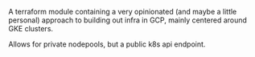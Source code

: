 A terraform module containing a very opinionated (and maybe a little personal) approach to building out infra in GCP, mainly centered around GKE clusters.

Allows for private nodepools, but a public k8s api endpoint.
